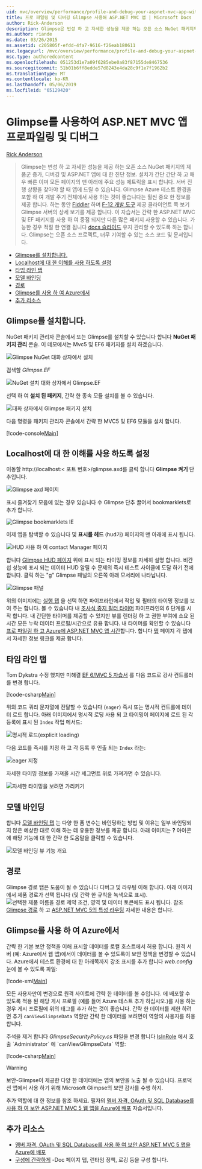 ```yaml
---
uid: mvc/overview/performance/profile-and-debug-your-aspnet-mvc-app-with-glimpse
title: 프로 파일링 및 디버깅 Glimpse 사용해 ASP.NET MVC 앱 | Microsoft Docs
author: Rick-Anderson
description: Glimpse은 번성 하 고 자세한 성능을 제공 하는 오픈 소스 NuGet 패키지의 제품군 증가, 디버깅 및 ASP.NET에 대 한 진단 정보는 중...
ms.author: riande
ms.date: 03/26/2015
ms.assetid: c205805f-efdd-4fa7-9616-f26eab180611
msc.legacyurl: /mvc/overview/performance/profile-and-debug-your-aspnet-mvc-app-with-glimpse
msc.type: authoredcontent
ms.openlocfilehash: 051253d1e7a09f6285ebe0a83f87155de8467536
ms.sourcegitcommit: 51b01b6ff8edde57d8243e4da28c9f1e7f1962b2
ms.translationtype: MT
ms.contentlocale: ko-KR
ms.lasthandoff: 05/06/2019
ms.locfileid: "65129420"
---
```

# <a name="profile-and-debug-your-aspnet-mvc-app-with-glimpse"></a>Glimpse를 사용하여 ASP.NET MVC 앱 프로파일링 및 디버그

[Rick Anderson]((https://twitter.com/RickAndMSFT))

> Glimpse는 번성 하 고 자세한 성능을 제공 하는 오픈 소스 NuGet 패키지의 제품군 증가, 디버깅 및 ASP.NET 앱에 대 한 진단 정보. 설치가 간단 간단 하 고 매우 빠른 이며 모든 페이지의 맨 아래에 주요 성능 메트릭을 표시 합니다. 서버 진행 상황을 찾아야 할 때 앱에 드릴 수 있습니다. Glimpse Azure 테스트 환경을 포함 하 여 개발 주기 전체에서 사용 하는 것이 좋습니다는 훨씬 중요 한 정보를 제공 합니다. 하는 동안 [Fiddler](http://www.telerik.com/fiddler) 하며 [F-12 개발 도구](https://msdn.microsoft.com/library/ie/gg589512(v=vs.85).aspx) 제공 클라이언트 쪽 보기 Glimpse 서버의 상세 보기를 제공 합니다. 이 자습서는 간략 한 ASP.NET MVC 및 EF 패키지를 사용 하 여 중점 되지만 다른 많은 패키지 사용할 수 있습니다. 가능한 경우 적절 한 연결 됩니다 [docs 슬라이드](http://getglimpse.com/Docs/) 유지 관리할 수 있도록 하는 합니다. Glimpse는 오픈 소스 프로젝트, 너무 기여할 수 있는 소스 코드 및 문서입니다.

- [Glimpse를 설치합니다.](#ig)
- [Localhost에 대 한 이해를 사용 하도록 설정](#eg)
- [타임 라인 탭](#Time)
- [모델 바인딩](#mb)
- [경로](#route)
- [Glimpse를 사용 하 여 Azure에서](#da)
- [추가 리소스](#addRes)

<a id="ig"></a>
## <a name="installing-glimpse"></a>Glimpse를 설치합니다.

NuGet 패키지 관리자 콘솔에서 또는 Glimpse를 설치할 수 있습니다 합니다 **NuGet 패키지 관리** 콘솔. 이 데모에서는 Mvc5 및 EF6 패키지를 설치 하겠습니다.

![Glimpse NuGet 대화 상자에서 설치](profile-and-debug-your-aspnet-mvc-app-with-glimpse/_static/image1.png)

검색할 *Glimpse.EF*

![NuGet 설치 대화 상자에서 Glimpse.EF](profile-and-debug-your-aspnet-mvc-app-with-glimpse/_static/image2.png)

선택 하 여 **설치 된 패키지**, 간략 한 종속 모듈 설치를 볼 수 있습니다.

![대화 상자에서 Glimpse 패키지 설치](profile-and-debug-your-aspnet-mvc-app-with-glimpse/_static/image3.png)

다음 명령을 패키지 관리자 콘솔에서 간략 한 MVC5 및 EF6 모듈을 설치 합니다.

[!code-console[Main](profile-and-debug-your-aspnet-mvc-app-with-glimpse/samples/sample1.cmd)]

<a id="eg"></a>
## <a name="enable-glimpse-for-localhost"></a>Localhost에 대 한 이해를 사용 하도록 설정

이동할 http://localhost:&lt; 포트 번호&gt;/glimpse.axd를 클릭 합니다 <strong>Glimpse 켜기</strong> 단추입니다.

![Glimpse axd 페이지](profile-and-debug-your-aspnet-mvc-app-with-glimpse/_static/image4.png)

표시 즐겨찾기 모음에 있는 경우 있습니다 수 Glimpse 단추 끌어서 bookmarklets로 추가 합니다.

![Glimpse bookmarklets IE](profile-and-debug-your-aspnet-mvc-app-with-glimpse/_static/image5.png)

이제 앱을 탐색할 수 있습니다 및 **표시를 헤드** (hud가) 페이지의 맨 아래에 표시 됩니다.

![HUD 사용 하 여 contact Manager 페이지](profile-and-debug-your-aspnet-mvc-app-with-glimpse/_static/image6.png)

합니다 [Glimpse HUD 페이지](http://getglimpse.com/Docs/Heads-up-Display) 위에 표시 되는 타이밍 정보를 자세히 설명 합니다. 비간섭 성능에 표시 되는 데이터 HUD 알릴 수 문제의 즉시 테스트 사이클에 도달 하기 전에 합니다. 클릭 하는 &quot;g&quot; Glimpse 패널의 오른쪽 아래 모서리에 나타납니다.

![Glimpse 패널](profile-and-debug-your-aspnet-mvc-app-with-glimpse/_static/image7.png)

위의 이미지에는 [실행 탭](http://getglimpse.com/Docs/Execution-Tab) 을 선택 하면 파이프라인에서 작업 및 필터의 타이밍 정보를 보여 주는 합니다. 볼 수 있습니다 내 [조사식 중지 필터 타이머](http://www.nuget.org/packages/StopWatch/) 파이프라인의 6 단계를 시작 합니다. 내 간단한 타이머를 제공할 수 있지만 뷰를 렌더링 하 고 권한 부여에 소요 된 시간 모든 누락 데이터 프로필/시간으로 유용 합니다. 내 타이머를 확인할 수 있습니다 [프로 파일링 하 고 Azure에 ASP.NET MVC 앱 시간](https://blogs.msdn.com/b/webdev/archive/2014/07/29/profile-and-time-your-asp-net-mvc-app-all-the-way-to-azure.aspx)합니다. 합니다 [탭](http://getglimpse.com/Docs/Tabs) 페이지 각 탭에서 자세한 정보 링크를 제공 합니다.

<a id="Time"></a>
## <a name="the-timeline-tab"></a>타임 라인 탭

Tom Dykstra 수정 했지만 미해결 [EF 6/MVC 5 자습서](../getting-started/getting-started-with-ef-using-mvc/creating-an-entity-framework-data-model-for-an-asp-net-mvc-application.md) 를 다음 코드로 강사 컨트롤러를 변경 합니다.

[!code-csharp[Main](profile-and-debug-your-aspnet-mvc-app-with-glimpse/samples/sample2.cs?highlight=1,20-31)]

위의 코드 쿼리 문자열에 전달할 수 있습니다 (`eager`) 즉시 또는 명시적 컨트롤에 데이터 로드 합니다. 아래 이미지에서 명시적 로딩 사용 되 고 타이밍이 페이지에 로드 된 각 등록에 표시 된 `Index` 작업 메서드:

![명시적 로드(explicit loading)](profile-and-debug-your-aspnet-mvc-app-with-glimpse/_static/image8.png)

다음 코드를 즉시를 지정 하 고 각 등록 후 인출 되는 `Index` 라는:

![eager 지정](profile-and-debug-your-aspnet-mvc-app-with-glimpse/_static/image9.png)

자세한 타이밍 정보를 가져올 시간 세그먼트 위로 가져가면 수 있습니다.

![자세한 타이밍을 보려면 가리키기](profile-and-debug-your-aspnet-mvc-app-with-glimpse/_static/image10.png)

<a id="mb"></a>
## <a name="model-binding"></a>모델 바인딩

합니다 [모델 바인딩 탭](http://getglimpse.com/Docs/Model-Binding-Tab) 는 다양 한 폼 변수는 바인딩하는 방법 및 이유는 일부 바인딩되지 않은 예상한 대로 이해 하는 데 유용한 정보를 제공 합니다. 아래 이미지는 **?** 아이콘에 해당 기능에 대 한 간략 한 도움말을 클릭할 수 있습니다.

![모델 바인딩 뷰 기능 개요](profile-and-debug-your-aspnet-mvc-app-with-glimpse/_static/image11.png)

<a id="route"></a>
## <a name="routes"></a>경로

 Glimpse 경로 탭은 도움이 될 수 있습니다 디버그 및 라우팅 이해 합니다. 아래 이미지에서 제품 경로가 선택 됩니다 (및 간략 한 규칙을 녹색으로 표시). ![선택한 제품 이름을](profile-and-debug-your-aspnet-mvc-app-with-glimpse/_static/image12.png) 경로 제약 조건, 영역 및 데이터 토큰에도 표시 됩니다. 참조 [Glimpse 경로](http://getglimpse.com/Docs/Routes-Tab) 하 고 [ASP.NET MVC 5의 특성 라우팅](https://blogs.msdn.com/b/webdev/archive/2013/10/17/attribute-routing-in-asp-net-mvc-5.aspx) 자세한 내용은 합니다. 

<a id="da"></a>
## <a name="using-glimpse-on-azure"></a>Glimpse를 사용 하 여 Azure에서

간략 한 기본 보안 정책을 이해 표시할 데이터를 로컬 호스트에서 허용 합니다. 원격 서버 (예: Azure에서 웹 앱)에서이 데이터를 볼 수 있도록이 보안 정책을 변경할 수 있습니다. Azure에서 테스트 환경에 대 한 아래쪽까지 강조 표시를 추가 합니다 *web.config* 눈에 볼 수 있도록 파일:

[!code-xml[Main](profile-and-debug-your-aspnet-mvc-app-with-glimpse/samples/sample3.xml?highlight=2-6)]

모든 사용자만이 변경으로 원격 사이트에 간략 한 데이터를 볼 수입니다. 에 배포할 수 있도록 적용 된 해당 게시 프로필 (예를 들어 Azure 테스트 추가 하십시오.)를 사용 하는 경우 게시 프로필에 위의 태그를 추가 하는 것이 좋습니다. 간략 한 데이터를 제한 하려면 추가 `canViewGlimpseData` 역할만 간략 한 데이터를 보려면이 역할의 사용자를 허용 합니다.

주석을 제거 합니다 *GlimpseSecurityPolicy.cs* 파일을 변경 합니다 [IsInRole](https://msdn.microsoft.com/library/system.security.principal.iprincipal.isinrole(v=vs.110).aspx) 에서 호출 `Administrator` 에 `canViewGlimpseData` 역할:

[!code-csharp[Main](profile-and-debug-your-aspnet-mvc-app-with-glimpse/samples/sample4.cs?highlight=6)]

> [!WARNING]
> 보안-Glimpse이 제공한 다양 한 데이터에는 앱의 보안을 노출 될 수 있습니다. 프로덕션 앱에서 사용 하기 위해 Microsoft Glimpse의 보안 감사를 수행 하지.

추가 역할에 대 한 정보를 참조 하세요. 필자의 [멤버 자격, OAuth 및 SQL Database를 사용 하 여 보안 ASP.NET MVC 5 웹 앱을 Azure에 배포](https://azure.microsoft.com/documentation/articles/web-sites-dotnet-deploy-aspnet-mvc-app-membership-oauth-sql-database/) 자습서입니다.

<a id="addRes"></a>
## <a name="additional-resources"></a>추가 리소스

- [멤버 자격, OAuth 및 SQL Database를 사용 하 여 보안 ASP.NET MVC 5 앱을 Azure에 배포](https://azure.microsoft.com/documentation/articles/web-sites-dotnet-deploy-aspnet-mvc-app-membership-oauth-sql-database/)
- [구성에 간략하게](http://getglimpse.com/Docs/Configuration) -Doc 페이지 탭, 런타임 정책, 로깅 등을 구성 합니다.
